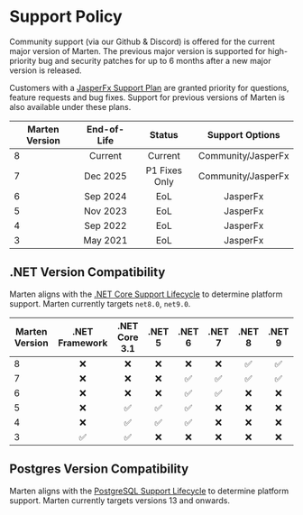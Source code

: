 # Support Policy

Community support (via our Github & Discord) is offered for the current major version of Marten. The previous major version is supported for high-priority bug and security patches for up to 6 months after a new major version is released. 

Customers with a [JasperFx Support Plan](https://jasperfx.net/support-plans/) are granted priority for questions, feature requests and bug fixes. Support for previous versions of Marten is also available under these plans.

| Marten Version | End-of-Life |     Status      |  Support Options   |
| -------------- | :---------: | :-------------: | :----------------: |
| 8              |   Current   |     Current     | Community/JasperFx |
| 7              |  Dec 2025   | P1 Fixes Only | Community/JasperFx |
| 6              |  Sep 2024   |       EoL       |      JasperFx      |
| 5              |  Nov 2023   |       EoL       |      JasperFx      |
| 4              |  Sep 2022   |       EoL       |      JasperFx      |
| 3              |  May 2021   |       EoL       |      JasperFx      |

## .NET Version Compatibility

Marten aligns with the [.NET Core Support Lifecycle](https://dotnet.microsoft.com/platform/support/policy/dotnet-core) to determine platform support. Marten currently targets `net8.0`, `net9.0`.

| Marten Version |   .NET Framework   |   .NET Core 3.1    |       .NET 5       |       .NET 6       |       .NET 7       |       .NET 8       |       .NET 9       |
| -------------- | :----------------: | :----------------: | :----------------: | :----------------: | :----------------: | :----------------: | :----------------: |
| 8              |        :x:         |        :x:         |        :x:         |        :x:         |        :x:         | :white_check_mark: | :white_check_mark: |
| 7              |        :x:         |        :x:         |        :x:         | :white_check_mark: | :white_check_mark: | :white_check_mark: | :white_check_mark: |
| 6              |        :x:         |        :x:         |        :x:         | :white_check_mark: | :white_check_mark: |        :x:         |        :x:         |
| 5              |        :x:         | :white_check_mark: | :white_check_mark: | :white_check_mark: |        :x:         |        :x:         |        :x:         |
| 4              |        :x:         | :white_check_mark: | :white_check_mark: | :white_check_mark: |        :x:         |        :x:         |        :x:         |
| 3              | :white_check_mark: | :white_check_mark: |        :x:         |        :x:         |        :x:         |        :x:         |        :x:         |

## Postgres Version Compatibility

Marten aligns with the [PostgreSQL Support Lifecycle](https://www.postgresql.org/support/versioning/) to determine platform support. Marten currently targets versions 13 and onwards.
